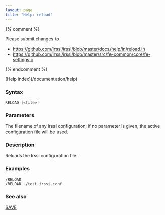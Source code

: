 ```yaml
---
layout: page
title: "Help: reload"
---
```


{% comment %}

Please submit changes to
- https://github.com/irssi/irssi/blob/master/docs/help/in/reload.in
- https://github.com/irssi/irssi/blob/master/src/fe-common/core/fe-settings.c


{% endcomment %}
<nav markdown="1">
[Help index](/documentation/help)
</nav>

### Syntax ###

<div class="highlight irssisyntax"><pre style="\-\-cmdlen:6ch"><code><span class="synB">RELOAD</span> <span class="syn10">[<span class="syn09">&lt;file></span>]</span></code></pre></div>



### Parameters ###

The filename of any Irssi configuration; if no parameter is given, the
active configuration file will be used.

### Description ###

Reloads the Irssi configuration file.

### Examples ###

    /RELOAD
    /RELOAD ~/test.irssi.conf

### See also ###
[SAVE](/documentation/help/save)


